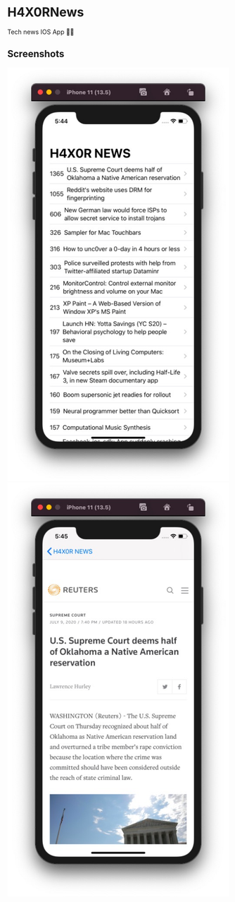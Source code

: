 # H4X0RNews
Tech news IOS App 🐱‍💻

## Screenshots

![Screenshot](https://github.com/Rohan-cod/H4X0RNews/blob/master/Screenshots/Screenshot%202020-07-10%20at%205.44.59%20PM.jpg)
![Screenshot](https://github.com/Rohan-cod/H4X0RNews/blob/master/Screenshots/Screenshot%202020-07-10%20at%205.45.13%20PM.jpg)
